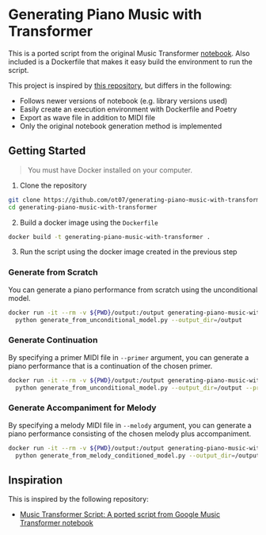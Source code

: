 # Generating Piano Music with Transformer

This is a ported script from the original Music Transformer [notebook](https://colab.research.google.com/notebooks/magenta/piano_transformer/piano_transformer.ipynb).
Also included is a Dockerfile that makes it easy build the environment to run the script.

This project is inspired by [this repository](https://github.com/Elvenson/piano_transformer), but differs in the following:

* Follows newer versions of notebook (e.g. library versions used)
* Easily create an execution environment with Dockerfile and Poetry
* Export as wave file in addition to MIDI file
* Only the original notebook generation method is implemented

## Getting Started


> You must have Docker installed on your computer.

1. Clone the repository

```sh
git clone https://github.com/ot07/generating-piano-music-with-transformer.git
cd generating-piano-music-with-transformer
```

2. Build a docker image using the `Dockerfile`

```sh
docker build -t generating-piano-music-with-transformer .
```

3. Run the script using the docker image created in the previous step

### Generate from Scratch

You can generate a piano performance from scratch using the unconditional model.

```sh
docker run -it --rm -v ${PWD}/output:/output generating-piano-music-with-transformer \
  python generate_from_unconditional_model.py --output_dir=/output
```

### Generate Continuation

By specifying a primer MIDI file in `--primer` argument,
you can generate a piano performance that is a continuation of the chosen primer.

```sh
docker run -it --rm -v ${PWD}/output:/output generating-piano-music-with-transformer \
  python generate_from_unconditional_model.py --output_dir=/output --primer=<primer midi file>
```

### Generate Accompaniment for Melody

By specifying a melody MIDI file in `--melody` argument,
you can generate a piano performance consisting of the chosen melody plus accompaniment.

```sh
docker run -it --rm -v ${PWD}/output:/output generating-piano-music-with-transformer \
  python generate_from_melody_conditioned_model.py --output_dir=/output --melody=<melody midi file>
```

## Inspiration

This is inspired by the following repository:

* [Music Transformer Script: A ported script from Google Music Transformer notebook](https://github.com/Elvenson/piano_transformer)
